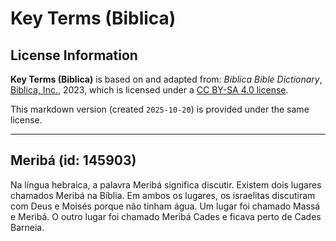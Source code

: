 # Key Terms (Biblica)

## License Information

**Key Terms (Biblica)** is based on and adapted from: _Biblica Bible Dictionary_, [Biblica, Inc.](https://www.biblica.com/), 2023, which is licensed under a [CC BY-SA 4.0 license](https://creativecommons.org/licenses/by-sa/4.0/legalcode.en).

This markdown version (created `2025-10-20`) is provided under the same license.



--------------------------------

## Meribá (id: 145903)

Na língua hebraica, a palavra Meribá significa discutir. Existem dois lugares chamados Meribá na Bíblia. Em ambos os lugares, os israelitas discutiram com Deus e Moisés porque não tinham água. Um lugar foi chamado Massá e Meribá. O outro lugar foi chamado Meribá Cades e ficava perto de Cades Barneia.


